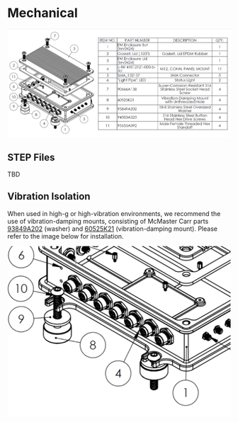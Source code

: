 # Mechanical

![Assembly](assets/assembly.png)

## STEP Files

TBD

## Vibration Isolation

When used in high-g or high-vibration environments, we recommend the use of vibration-damping mounts, consisting of McMaster Carr parts [93849A202](https://www.mcmaster.com/catalog/130/3678/93849A202) (washer) and [60525K21](https://www.mcmaster.com/catalog/130/1691/60525K21) (vibration-damping mount). Please refer to the image below for installation.

![Vibration Mount](assets/vibration.png)